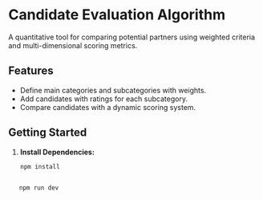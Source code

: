 # Candidate Evaluation Algorithm

A quantitative tool for comparing potential partners using weighted criteria and multi-dimensional scoring metrics.

## Features

- Define main categories and subcategories with weights.
- Add candidates with ratings for each subcategory.
- Compare candidates with a dynamic scoring system.

## Getting Started

1. **Install Dependencies:**
   ```bash
   npm install
```bash

   npm run dev
